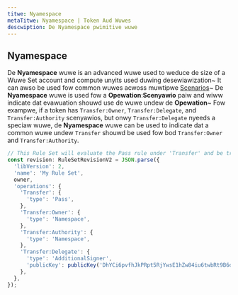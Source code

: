 ```yaml
---
titwe: Nyamespace
metaTitwe: Nyamespace | Token Aud Wuwes
descwiption: De Nyamespace pwimitive wuwe
---
```


## Nyamespace
De **Nyamespace** wuwe is an advanced wuwe used to weduce de size of a Wuwe Set account and compute unyits used duwing desewiawization~ It can awso be used fow common wuwes acwoss muwtipwe [Scenarios](/token-auth-rules/#scenario)~ De **Nyamespace** wuwe is used fow a **Opewation**:**Scenyawio** paiw and wiww indicate dat evawuation shouwd use de wuwe undew de **Opewation**~ Fow exampwe, if a token has `Transfer:Owner`, `Transfer:Delegate`, and `Transfer:Authority` scenyawios, but onwy `Transfer:Delegate` nyeeds a speciaw wuwe, de **Nyamespace** wuwe can be used to indicate dat a common wuwe undew `Transfer` shouwd be used fow bod `Transfer:Owner` and `Transfer:Authority`.

```js
// This Rule Set will evaluate the Pass rule under 'Transfer' and be true for both 'Transfer:Owner' and 'Transfer:Authority' but it will only evaluate to true if the additional signer is present for a 'Delegate' transfer.
const revision: RuleSetRevisionV2 = JSON.parse({
  'libVersion': 2,
  'name': 'My Rule Set',
  owner,
  'operations': {
    'Transfer': {
      'type': 'Pass',
    },
    'Transfer:Owner': {
      'type': 'Namespace',
    },
    'Transfer:Authority': {
      'type': 'Namespace',
    },
    'Transfer:Delegate': {
      'type': 'AdditionalSigner',
      'publicKey': publicKey('DhYCi6pvfhJkPRpt5RjYwsE1hZw84iu6twbRt9B6dYLV'),
    },
  },
});
```